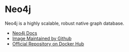 # Neo4j

Neo4j is a highly scalable, robust native graph database.

- [Neo4j Docs](https://neo4j.com/docs/)
- [Image Maintained by Github](https://github.com/neo4j/docker-neo4j)
- [Official Repository on Docker Hub](https://hub.docker.com/_/neo4j/)
